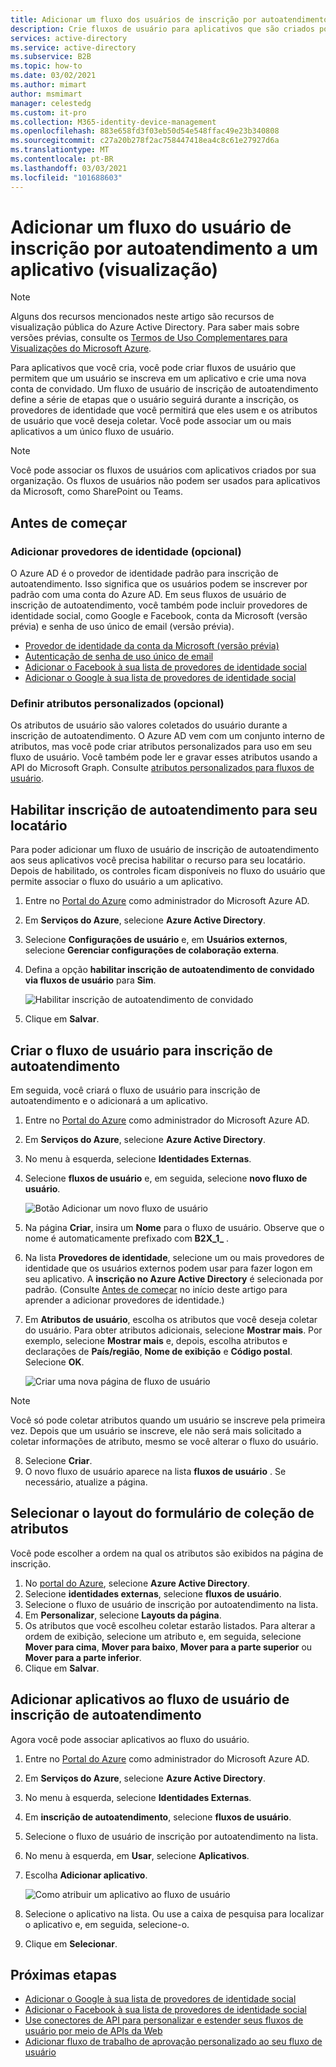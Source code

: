 ```yaml
---
title: Adicionar um fluxo dos usuários de inscrição por autoatendimento — Azure AD
description: Crie fluxos de usuário para aplicativos que são criados por sua organização. Em seguida, os usuários que visitam esse aplicativo podem obter uma conta de convidado usando as opções configuradas no fluxo do usuário.
services: active-directory
ms.service: active-directory
ms.subservice: B2B
ms.topic: how-to
ms.date: 03/02/2021
ms.author: mimart
author: msmimart
manager: celestedg
ms.custom: it-pro
ms.collection: M365-identity-device-management
ms.openlocfilehash: 883e658fd3f03eb50d54e548ffac49e23b340808
ms.sourcegitcommit: c27a20b278f2ac758447418ea4c8c61e27927d6a
ms.translationtype: MT
ms.contentlocale: pt-BR
ms.lasthandoff: 03/03/2021
ms.locfileid: "101688603"
---
```

# <a name="add-a-self-service-sign-up-user-flow-to-an-app-preview"></a>Adicionar um fluxo do usuário de inscrição por autoatendimento a um aplicativo (visualização)

> [!NOTE]
> Alguns dos recursos mencionados neste artigo são recursos de visualização pública do Azure Active Directory. Para saber mais sobre versões prévias, consulte os [Termos de Uso Complementares para Visualizações do Microsoft Azure](https://azure.microsoft.com/support/legal/preview-supplemental-terms/).

Para aplicativos que você cria, você pode criar fluxos de usuário que permitem que um usuário se inscreva em um aplicativo e crie uma nova conta de convidado. Um fluxo de usuário de inscrição de autoatendimento define a série de etapas que o usuário seguirá durante a inscrição, os provedores de identidade que você permitirá que eles usem e os atributos de usuário que você deseja coletar. Você pode associar um ou mais aplicativos a um único fluxo de usuário.

> [!NOTE]
> Você pode associar os fluxos de usuários com aplicativos criados por sua organização. Os fluxos de usuários não podem ser usados para aplicativos da Microsoft, como SharePoint ou Teams.

## <a name="before-you-begin"></a>Antes de começar

### <a name="add-identity-providers-optional"></a>Adicionar provedores de identidade (opcional)

O Azure AD é o provedor de identidade padrão para inscrição de autoatendimento. Isso significa que os usuários podem se inscrever por padrão com uma conta do Azure AD. Em seus fluxos de usuário de inscrição de autoatendimento, você também pode incluir provedores de identidade social, como Google e Facebook, conta da Microsoft (versão prévia) e senha de uso único de email (versão prévia).

- [Provedor de identidade da conta da Microsoft (versão prévia)](microsoft-account.md)
- [Autenticação de senha de uso único de email](one-time-passcode.md)
- [Adicionar o Facebook à sua lista de provedores de identidade social](facebook-federation.md)
- [Adicionar o Google à sua lista de provedores de identidade social](google-federation.md)

### <a name="define-custom-attributes-optional"></a>Definir atributos personalizados (opcional)

Os atributos de usuário são valores coletados do usuário durante a inscrição de autoatendimento. O Azure AD vem com um conjunto interno de atributos, mas você pode criar atributos personalizados para uso em seu fluxo de usuário. Você também pode ler e gravar esses atributos usando a API do Microsoft Graph. Consulte [ atributos personalizados para fluxos de usuário](user-flow-add-custom-attributes.md).

## <a name="enable-self-service-sign-up-for-your-tenant"></a>Habilitar inscrição de autoatendimento para seu locatário

Para poder adicionar um fluxo de usuário de inscrição de autoatendimento aos seus aplicativos você precisa habilitar o recurso para seu locatário. Depois de habilitado, os controles ficam disponíveis no fluxo do usuário que permite associar o fluxo do usuário a um aplicativo.

1. Entre no [Portal do Azure](https://portal.azure.com) como administrador do Microsoft Azure AD.
2. Em **Serviços do Azure**, selecione **Azure Active Directory**.
3. Selecione **Configurações de usuário** e, em **Usuários externos**, selecione **Gerenciar configurações de colaboração externa**.
4. Defina a opção **habilitar inscrição de autoatendimento de convidado via fluxos de usuário** para **Sim**.

   ![Habilitar inscrição de autoatendimento de convidado](media/self-service-sign-up-user-flow/enable-self-service-sign-up.png)
5. Clique em **Salvar**.
## <a name="create-the-user-flow-for-self-service-sign-up"></a>Criar o fluxo de usuário para inscrição de autoatendimento

Em seguida, você criará o fluxo de usuário para inscrição de autoatendimento e o adicionará a um aplicativo.

1. Entre no [Portal do Azure](https://portal.azure.com) como administrador do Microsoft Azure AD.
2. Em **Serviços do Azure**, selecione **Azure Active Directory**.
3. No menu à esquerda, selecione **Identidades Externas**.
4. Selecione **fluxos de usuário** e, em seguida, selecione **novo fluxo de usuário**.

   ![Botão Adicionar um novo fluxo de usuário](media/self-service-sign-up-user-flow/new-user-flow.png)

5. Na página **Criar**, insira um **Nome** para o fluxo de usuário. Observe que o nome é automaticamente prefixado com **B2X_1_** .
6. Na lista **Provedores de identidade**, selecione um ou mais provedores de identidade que os usuários externos podem usar para fazer logon em seu aplicativo. A **inscrição no Azure Active Directory** é selecionada por padrão. (Consulte [Antes de começar](#before-you-begin) no início deste artigo para aprender a adicionar provedores de identidade.)
7. Em **Atributos de usuário**, escolha os atributos que você deseja coletar do usuário. Para obter atributos adicionais, selecione **Mostrar mais**. Por exemplo, selecione **Mostrar mais** e, depois, escolha atributos e declarações de **País/região**, **Nome de exibição** e **Código postal**. Selecione **OK**.

   ![Criar uma nova página de fluxo de usuário](media/self-service-sign-up-user-flow/create-user-flow.png)

> [!NOTE]
> Você só pode coletar atributos quando um usuário se inscreve pela primeira vez. Depois que um usuário se inscreve, ele não será mais solicitado a coletar informações de atributo, mesmo se você alterar o fluxo do usuário.

8. Selecione **Criar**.
9. O novo fluxo de usuário aparece na lista **fluxos de usuário** . Se necessário, atualize a página.

## <a name="select-the-layout-of-the-attribute-collection-form"></a>Selecionar o layout do formulário de coleção de atributos

Você pode escolher a ordem na qual os atributos são exibidos na página de inscrição. 

1. No [portal do Azure](https://portal.azure.com), selecione **Azure Active Directory**.
2. Selecione **identidades externas**, selecione **fluxos de usuário**.
3. Selecione o fluxo de usuário de inscrição por autoatendimento na lista.
4. Em **Personalizar**, selecione **Layouts da página**.
5. Os atributos que você escolheu coletar estarão listados. Para alterar a ordem de exibição, selecione um atributo e, em seguida, selecione **Mover para cima**, **Mover para baixo**, **Mover para a parte superior** ou **Mover para a parte inferior**.
6. Clique em **Salvar**.

## <a name="add-applications-to-the-self-service-sign-up-user-flow"></a>Adicionar aplicativos ao fluxo de usuário de inscrição de autoatendimento

Agora você pode associar aplicativos ao fluxo do usuário.

1. Entre no [Portal do Azure](https://portal.azure.com) como administrador do Microsoft Azure AD.
2. Em **Serviços do Azure**, selecione **Azure Active Directory**.
3. No menu à esquerda, selecione **Identidades Externas**.
4. Em **inscrição de autoatendimento**, selecione **fluxos de usuário**.
5. Selecione o fluxo de usuário de inscrição por autoatendimento na lista.
6. No menu à esquerda, em **Usar**, selecione **Aplicativos**.
7. Escolha **Adicionar aplicativo**.

   ![Como atribuir um aplicativo ao fluxo de usuário](media/self-service-sign-up-user-flow/assign-app-to-user-flow.png)

8. Selecione o aplicativo na lista. Ou use a caixa de pesquisa para localizar o aplicativo e, em seguida, selecione-o.
9. Clique em **Selecionar**.

## <a name="next-steps"></a>Próximas etapas

- [Adicionar o Google à sua lista de provedores de identidade social](google-federation.md)
- [Adicionar o Facebook à sua lista de provedores de identidade social](facebook-federation.md)
- [Use conectores de API para personalizar e estender seus fluxos de usuário por meio de APIs da Web](api-connectors-overview.md)
- [Adicionar fluxo de trabalho de aprovação personalizado ao seu fluxo de usuário](self-service-sign-up-add-approvals.md)
